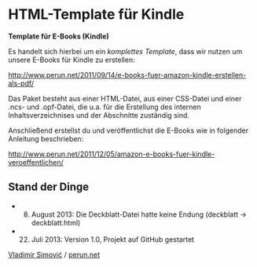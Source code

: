 HTML-Template für Kindle
====================

**Template für E-Books (Kindle)**

Es handelt sich hierbei um ein *komplettes Template*, dass wir nutzen um unsere E-Books für Kindle zu erstellen:

http://www.perun.net/2011/09/14/e-books-fuer-amazon-kindle-erstellen-als-pdf/

Das Paket besteht aus einer HTML-Datei, aus einer CSS-Datei und einer .ncs- und .opf-Datei, die u.a. für die Erstellung des internen Inhaltsverzeichnises und der Abschnitte zuständig sind.

Anschließend erstellst du und veröffentlichst die E-Books wie in folgender Anleitung beschrieben:

http://www.perun.net/2011/12/05/amazon-e-books-fuer-kindle-veroeffentlichen/


Stand der Dinge
-------

- 08. August 2013: Die Deckblatt-Datei hatte keine Endung (deckblatt -> deckblatt.html)
- 22. Juli 2013: Version 1.0, Projekt auf GitHub gestartet

[Vladimir Simović](https://plus.google.com/116022878971855077582?rel=author) / [perun.net](http://www.perun.net)
